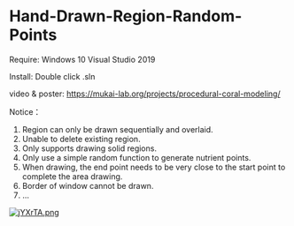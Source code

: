 # Hand-Drawn-Region-Random-Points

Require:
Windows 10
Visual Studio 2019

Install:
Double click .sln

video & poster:
https://mukai-lab.org/projects/procedural-coral-modeling/

Notice：
1. Region can only be drawn sequentially and overlaid.
2. Unable to delete existing region.
3. Only supports drawing solid regions.
4. Only use a simple random function to generate nutrient points.
5. When drawing, the end point needs to be very close to the start point to complete the area drawing.
6. Border of window cannot be drawn.
7. ...

<a href="https://imgtu.com/i/jYXrTA"><img src="https://s1.ax1x.com/2022/07/05/jYXrTA.png" alt="jYXrTA.png" border="0" /></a>

